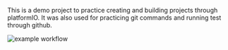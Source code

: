 This is a demo project to practice creating and building projects through platformIO.
It was also used for practicing git commands and running test through github.

![example workflow](https://github.com/<OWNER>/<REPOSITORY>/actions/workflows/main.yml/badge.svg)